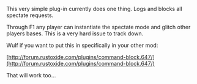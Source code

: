 This very simple plug-in currently does one thing.  Logs and blocks all spectate requests.


Through F1 any player can instantiate the spectate mode and glitch other players bases.  This is a very hard issue to track down.


Wulf if you want to put this in specifically in your other mod:

[http://forum.rustoxide.com/plugins/command-block.647/](http://forum.rustoxide.com/plugins/command-block.647/)


That will work too...